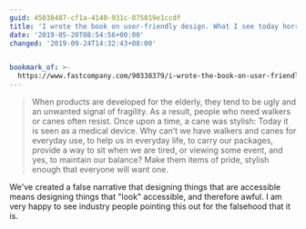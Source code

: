 ```yaml
---
guid: 45038487-cf1a-4140-931c-075019e1ccdf
title: 'I wrote the book on user-friendly design. What I see today horrifies me. '
date: '2019-05-20T08:54:56+00:00'
changed: '2019-09-24T14:32:43+00:00'


bookmark_of: >-
  https://www.fastcompany.com/90338379/i-wrote-the-book-on-user-friendly-design-what-i-see-today-horrifies-me
---
```


> When products are developed for the elderly, they tend to be ugly and an unwanted signal of fragility. As a result, people who need walkers or canes often resist. Once upon a time, a cane was stylish: Today it is seen as a medical device. Why can’t we have walkers and canes for everyday use, to help us in everyday life, to carry our packages, provide a way to sit when we are tired, or viewing some event, and yes, to maintain our balance? Make them items of pride, stylish enough that everyone will want one.

We've created a false narrative that designing things that are accessible means designing things that "look" accessible, and therefore awful. I am very happy to see industry people pointing this out for the falsehood that it is. 

